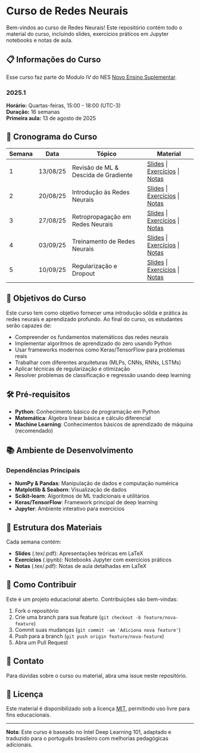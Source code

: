 # Curso de Redes Neurais

Bem-vindos ao curso de Redes Neurais! Este repositório contém todo o material do curso, incluindo slides, exercícios práticos em Jupyter notebooks e notas de aula.

## 📋 Informações do Curso

Esse curso faz parte do Modulo IV do NES [Novo Ensino Suplementar](https://www.novoensinosuplementar.com/sobre-o-nes/saiba-mais). 

### 2025.1

**Horário:** Quartas-feiras, 15:00 - 18:00 (UTC-3)  
**Duração:** 16 semanas  
**Primeira aula:** 13 de agosto de 2025

## 📅 Cronograma do Curso

| Semana | Data | Tópico | Material |
|--------|------|--------|----------|
| 1 | 13/08/25 | Revisão de ML & Descida de Gradiente | [Slides](semana01/slides/) \| [Exercícios](semana01/exercicios/) \| [Notas](semana01/notas/) |
| 2 | 20/08/25 | Introdução às Redes Neurais | [Slides](semana02/slides/) \| [Exercícios](semana02/exercicios/) \| [Notas](semana02/notas/) |
| 3 | 27/08/25 | Retropropagação em Redes Neurais | [Slides](semana03/slides/) \| [Exercícios](semana03/exercicios/) \| [Notas](semana03/notas/) |
| 4 | 03/09/25 | Treinamento de Redes Neurais | [Slides](semana04/slides/) \| [Exercícios](semana04/exercicios/) \| [Notas](semana04/notas/) |
| 5 | 10/09/25 | Regularização e Dropout | [Slides](semana05/slides/) \| [Exercícios](semana05/exercicios/) \| [Notas](semana05/notas/) |

## 🎯 Objetivos do Curso

Este curso tem como objetivo fornecer uma introdução sólida e prática às redes neurais e aprendizado profundo. Ao final do curso, os estudantes serão capazes de:

- Compreender os fundamentos matemáticos das redes neurais
- Implementar algoritmos de aprendizado do zero usando Python
- Usar frameworks modernos como Keras/TensorFlow para problemas reais
- Trabalhar com diferentes arquiteturas (MLPs, CNNs, RNNs, LSTMs)
- Aplicar técnicas de regularização e otimização
- Resolver problemas de classificação e regressão usando deep learning

## 🛠️ Pré-requisitos

- **Python**: Conhecimento básico de programação em Python
- **Matemática**: Álgebra linear básica e cálculo diferencial
- **Machine Learning**: Conhecimentos básicos de aprendizado de máquina (recomendado)

## 📚 Ambiente de Desenvolvimento


### Dependências Principais
- **NumPy & Pandas**: Manipulação de dados e computação numérica
- **Matplotlib & Seaborn**: Visualização de dados
- **Scikit-learn**: Algoritmos de ML tradicionais e utilitários
- **Keras/TensorFlow**: Framework principal de deep learning
- **Jupyter**: Ambiente interativo para exercícios

## 📖 Estrutura dos Materiais

Cada semana contém:
- **Slides** (.tex/.pdf): Apresentações teóricas em LaTeX
- **Exercícios** (.ipynb): Notebooks Jupyter com exercícios práticos
- **Notas** (.tex/.pdf): Notas de aula detalhadas em LaTeX

## 🤝 Como Contribuir

Este é um projeto educacional aberto. Contribuições são bem-vindas:
1. Fork o repositório
2. Crie uma branch para sua feature (`git checkout -b feature/nova-feature`)
3. Commit suas mudanças (`git commit -am 'Adiciona nova feature'`)
4. Push para a branch (`git push origin feature/nova-feature`)
5. Abra um Pull Request

## 📧 Contato

Para dúvidas sobre o curso ou material, abra uma issue neste repositório.

## 📄 Licença

Este material é disponibilizado sob a licença [MIT](LICENSE), permitindo uso livre para fins educacionais.

---

**Nota**: Este curso é baseado no Intel Deep Learning 101, adaptado e traduzido para o português brasileiro com melhorias pedagógicas adicionais.